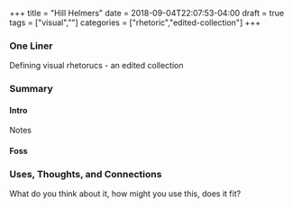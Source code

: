 +++
title = "Hill Helmers"
date = 2018-09-04T22:07:53-04:00
draft = true
tags = ["visual",""]
categories = ["rhetoric","edited-collection"]
+++
### One Liner
Defining visual rhetorucs - an edited collection

### Summary
#### Intro
Notes

#### Foss


### Uses, Thoughts, and Connections
What do you think about it, how might you use this, does it fit?
